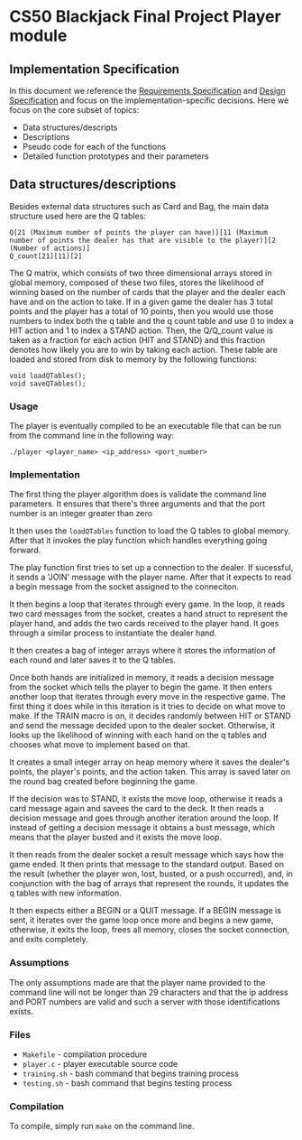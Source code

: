 # CS50 Blackjack Final Project Player module
## Implementation Specification

In this document we reference the [Requirements Specification](../REQUIREMENTS.md) and [Design Specification](../DESIGN.md) and focus on the implementation-specific decisions.
Here we focus on the core subset of topics:

-  Data structures/descripts
-  Descriptions
-  Pseudo code for each of the functions
-  Detailed function prototypes and their parameters

## Data structures/descriptions 

Besides external data structures such as Card and Bag, the main data structure 
used here are the Q tables:

```
Q[21 (Maximum number of points the player can have)][11 (Maximum number of points the dealer has that are visible to the player)][2 (Number of actions)]
Q_count[21][11][2]
```

The Q matrix, which consists of two three dimensional arrays stored in global memory, composed of these two files, stores the likelihood of winning based on the number of cards that the player and the dealer each have and on the action to take.
If in a given game the dealer has 3 total points and the player has a total of 10 points, then you would use those numbers to index both the q table and the q count table and use 0 to index a HIT action and 1 to index a STAND action. Then, the Q/Q_count value is taken as a fraction for each action (HIT and STAND) and this fraction denotes how likely you are to win by taking each action. 
These table are loaded and stored from disk to memory by the following functions:

```
void loadQTables();
void saveQTables();
```  

### Usage

The player is eventually compiled to be an executable file that can be run from the command line in the following way:

```
./player <player_name> <ip_address> <port_number>
```

### Implementation

The first thing the player algorithm does is validate the command line parameters. It ensures that there's three arguments and that the port number is an integer greater than zero

It then uses the `loadQTables` function to load the Q tables to global memory. After that it invokes the play function which handles everything going forward.

The play function first tries to set up a connection to the dealer. If sucessful, it sends a 'JOIN' message with the player name. After that it expects to read a begin message from the socket assigned to the conneciton.

It then begins a loop that iterates through every game. In the loop, it reads two card messages from the socket, creates a hand struct to represent the player hand, and adds the two cards received to the player hand. It goes through a similar process to instantiate the dealer hand. 

It then creates a bag of integer arrays where it stores the information of each round and later saves it to the Q tables.

Once both hands are initialized in memory, it reads a decision message from the socket which tells the player to begin the game. It then enters another loop that iterates through every move in the respective game. The first thing it does while in this iteration is it tries to decide on what move to make. If the TRAIN macro is on, it decides randomly between HIT or STAND and send the message decided upon to the dealer socket. Otherwise, it looks up the likelihood of winning with each hand on the q tables and chooses what move to implement based on that. 

It creates a small integer array on heap memory where it saves the dealer's points, the player's points, and the action taken. This array is saved later on the round bag created before beginning the game.

If the decision was to STAND, it exists the move loop, otherwise it reads a card message again and savees the card to the deck. It then reads a decision message and goes through another iteration around the loop. If instead of getting a decision message it obtains a bust message, which means that the player busted and it exists the move loop.

It then reads from the dealer socket a result message which says how the game ended. It then prints that message to the standard output. Based on the result (whether the player won, lost, busted, or a push occurred), and, in conjunction with the bag of arrays that represent the rounds, it updates the q tables with new information.

It then expects either a BEGIN or a QUIT message. If a BEGIN message is sent, it iterates over the game loop once more and begins a new game,  otherwise, it exits the loop, frees all memory, closes the socket connection, and exits completely.
  
### Assumptions

The only assumptions made are that the player name provided to the command line will not be longer than 29 characters and that the ip address and PORT numbers are valid and such a server with those identifications exists.

### Files

* `Makefile` - compilation procedure
* `player.c` - player executable source code
* `training.sh` - bash command that begins training process
* `testing.sh` - bash command that begins testing process

### Compilation

To compile, simply run `make` on the command line.
